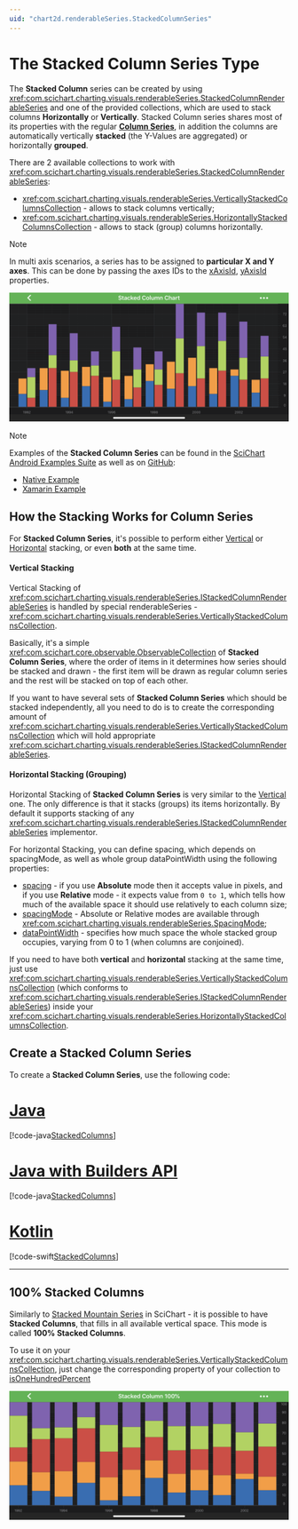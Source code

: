 ```yaml
---
uid: "chart2d.renderableSeries.StackedColumnSeries"
---
```


# The Stacked Column Series Type
The **Stacked Column** series can be created by using <xref:com.scichart.charting.visuals.renderableSeries.StackedColumnRenderableSeries> and one of the provided collections, which are used to stack columns **Horizontally** or **Vertically**.
Stacked Column series shares most of its properties with the regular **[Column Series](xref:chart2d.renderableSeries.ColumnSeries)**, in addition the columns are automatically vertically **stacked** (the Y-Values are aggregated) or horizontally **grouped**.

There are 2 available collections to work with <xref:com.scichart.charting.visuals.renderableSeries.StackedColumnRenderableSeries>:
- <xref:com.scichart.charting.visuals.renderableSeries.VerticallyStackedColumnsCollection> - allows to stack columns vertically;
- <xref:com.scichart.charting.visuals.renderableSeries.HorizontallyStackedColumnsCollection> - allows to stack (group) columns horizontally.

> [!NOTE] 
> In multi axis scenarios, a series has to be assigned to **particular X and Y axes**. This can be done by passing the axes IDs to the [xAxisId](xref:com.scichart.charting.visuals.renderableSeries.IRenderableSeries.setXAxisId(java.lang.String)), [yAxisId](xref:com.scichart.charting.visuals.renderableSeries.IRenderableSeries.setYAxisId(java.lang.String)) properties.

![Stacked Column Series Type](images/stacked-column-chart-example.png)

> [!NOTE] 
> Examples of the **Stacked Column Series** can be found in the [SciChart Android Examples Suite](https://www.scichart.com/examples/android-chart/) as well as on [GitHub](https://github.com/ABTSoftware/SciChart.Android.Examples):
> - [Native Example](https://www.scichart.com/example/android-chart/android-chart-stacked-column-chart-example/)
> - [Xamarin Example](https://www.scichart.com/example/xamarin-chart/xamarin-stacked-column-chart-example/)

## How the Stacking Works for Column Series
For **Stacked Column Series**, it's possible to perform either [Vertical](#vertical-stacking) or [Horizontal](#horizontal-stacking-grouping) stacking, or even **both** at the same time.

#### Vertical Stacking
Vertical Stacking of <xref:com.scichart.charting.visuals.renderableSeries.IStackedColumnRenderableSeries> is handled by special renderableSeries - <xref:com.scichart.charting.visuals.renderableSeries.VerticallyStackedColumnsCollection>.

Basically, it's a simple <xref:com.scichart.core.observable.ObservableCollection> of **Stacked Column Series**, where the order of items in it determines how series should be stacked and drawn - the first item will be drawn as regular column series and the rest will be stacked on top of each other. 

If you want to have several sets of **Stacked Column Series** which should be stacked independently, all you need to do is to create the corresponding amount of <xref:com.scichart.charting.visuals.renderableSeries.VerticallyStackedColumnsCollection> which will hold appropriate <xref:com.scichart.charting.visuals.renderableSeries.IStackedColumnRenderableSeries>.

#### Horizontal Stacking (Grouping)
Horizontal Stacking of **Stacked Column Series** is very similar to the [Vertical](#vertical-stacking) one. The only difference is that it stacks (groups) its items horizontally. 
By default it supports stacking of any <xref:com.scichart.charting.visuals.renderableSeries.IStackedColumnRenderableSeries> implementor.

For horizontal Stacking, you can define spacing, which depends on spacingMode, as well as whole group dataPointWidth using the following properties:

- [spacing](xref:com.scichart.charting.visuals.renderableSeries.HorizontallyStackedColumnsCollection.setSpacing(double)) - if you use **Absolute** mode then it accepts value in pixels, and if you use **Relative** mode - it expects value from `0 to 1`, which tells how much of the available space it should use relatively to each column size;
- [spacingMode](xref:com.scichart.charting.visuals.renderableSeries.HorizontallyStackedColumnsCollection.setSpacingMode(com.scichart.charting.visuals.renderableSeries.SpacingMode)) - Absolute or Relative modes are available through <xref:com.scichart.charting.visuals.renderableSeries.SpacingMode>;
- [dataPointWidth](xref:com.scichart.charting.visuals.renderableSeries.HorizontallyStackedColumnsCollection.setDataPointWidth(double)) - specifies how much space the whole stacked group occupies, varying from 0 to 1 (when columns are conjoined). 

If you need to have both **vertical** and **horizontal** stacking at the same time, just use <xref:com.scichart.charting.visuals.renderableSeries.VerticallyStackedColumnsCollection> (which conforms to <xref:com.scichart.charting.visuals.renderableSeries.IStackedColumnRenderableSeries>) inside your <xref:com.scichart.charting.visuals.renderableSeries.HorizontallyStackedColumnsCollection>.

## Create a Stacked Column Series 
To create a **Stacked Column Series**, use the following code:

# [Java](#tab/java)
[!code-java[StackedColumns](../../../samples/sandbox/app/src/main/java/com/scichart/docsandbox/examples/java/series2d/StackedColumnSeries2D.java#Example)]
# [Java with Builders API](#tab/javaBuilder)
[!code-java[StackedColumns](../../../samples/sandbox/app/src/main/java/com/scichart/docsandbox/examples/javaBuilder/series2d/StackedColumnSeries2D.java#Example)]
# [Kotlin](#tab/kotlin)
[!code-swift[StackedColumns](../../../samples/sandbox/app/src/main/java/com/scichart/docsandbox/examples/kotlin/series2d/StackedColumnSeries2D.kt#Example)]
***

## 100% Stacked Columns
Similarly to [Stacked Mountain Series](xref:chart2d.renderableSeries.StackedMountainSeries) in SciChart - it is possible to have **Stacked Columns**, that fills in all available vertical space. This mode is called **100% Stacked Columns**.

To use it on your <xref:com.scichart.charting.visuals.renderableSeries.VerticallyStackedColumnsCollection>, just change the corresponding property of your collection to [isOneHundredPercent](xref:com.scichart.charting.visuals.renderableSeries.VerticallyStackedSeriesCollection.setIsOneHundredPercent(boolean))

![100% Stacked Column Series](images/stacked-100-percent-column-chart-example.png)
